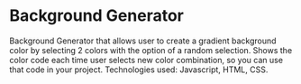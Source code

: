 # Background Generator
Background Generator that allows user to create a gradient background color by selecting 2 colors with the option of a random selection. Shows the color code each time user selects new color combination, so you can use that code in your project.
Technologies used: Javascript, HTML, CSS.
